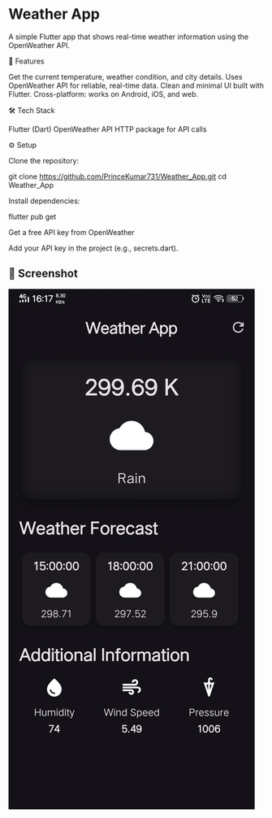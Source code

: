 # Weather App

A simple Flutter app that shows real-time weather information using the OpenWeather API.

🚀 Features

Get the current temperature, weather condition, and city details.
Uses OpenWeather API for reliable, real-time data.
Clean and minimal UI built with Flutter.
Cross-platform: works on Android, iOS, and web.

🛠️ Tech Stack

Flutter (Dart)
OpenWeather API
HTTP package for API calls

⚙️ Setup

Clone the repository:

git clone https://github.com/PrinceKumar731/Weather_App.git
cd Weather_App


Install dependencies:

flutter pub get


Get a free API key from OpenWeather

Add your API key in the project (e.g., secrets.dart).


## 📸 Screenshot  

![Weather App Screenshot](WhatsApp%20Image%202025-08-30%20at%2016.18.05_0aee5346.jpg)
